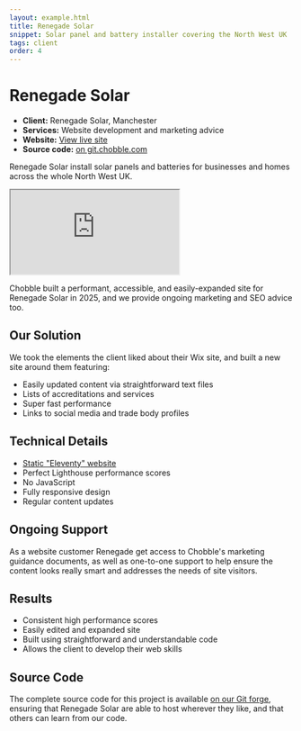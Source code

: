 ```yaml
---
layout: example.html
title: Renegade Solar
snippet: Solar panel and battery installer covering the North West UK
tags: client
order: 4
---
```


# Renegade Solar

- **Client:** Renegade Solar, Manchester
- **Services:** Website development and marketing advice
- **Website:** [View live site](https://renegade-solar.co.uk)
- **Source code:** [on git.chobble.com](https://git.chobble.com/hosted-by-chobble/renegade-solar)

Renegade Solar install solar panels and batteries for businesses and homes across the whole North West UK.

<iframe src="https://renegade-solar.co.uk"></iframe>

Chobble built a performant, accessible, and easily-expanded site for Renegade Solar in 2025, and we provide ongoing marketing and SEO advice too.

## Our Solution

We took the elements the client liked about their Wix site, and built a new site around them featuring:

- Easily updated content via straightforward text files
- Lists of accreditations and services
- Super fast performance
- Links to social media and trade body profiles

## Technical Details

- [Static "Eleventy" website](/services/static-websites/)
- Perfect Lighthouse performance scores
- No JavaScript
- Fully responsive design
- Regular content updates

## Ongoing Support

As a website customer Renegade get access to Chobble's marketing guidance documents, as well as one-to-one support to help ensure the content looks really smart and addresses the needs of site visitors.

## Results

- Consistent high performance scores
- Easily edited and expanded site
- Built using straightforward and understandable code
- Allows the client to develop their web skills

## Source Code

The complete source code for this project is available [on our Git forge](https://git.chobble.com/hosted-by-chobble/renegade-solar), ensuring that Renegade Solar are able to host wherever they like, and that others can learn from our code.
